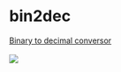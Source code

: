 # bin2dec
<a href="https://m-its.github.io/bin2dec/bin2dec/" target="_blank">Binary to decimal conversor </a>
<br><br>
<img src="https://image.prntscr.com/image/pK3opHAbRPaetZLWdDkZBQ.png">
